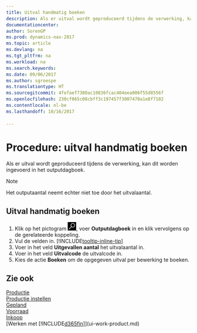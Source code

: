 ```yaml
---
title: Uitval handmatig boeken
description: Als er uitval wordt geproduceerd tijdens de verwerking, kan dit worden ingevoerd in het outputdagboek. Het outputaantal neemt echter niet toe door het uitvalaantal.
documentationcenter: 
author: SorenGP
ms.prod: dynamics-nav-2017
ms.topic: article
ms.devlang: na
ms.tgt_pltfrm: na
ms.workload: na
ms.search.keywords: 
ms.date: 09/06/2017
ms.author: sgroespe
ms.translationtype: HT
ms.sourcegitcommit: 4fefaef7380ac10836fcac404eea006f55d8556f
ms.openlocfilehash: 230cf065c08cbff3c197457f3007470a1e8f7102
ms.contentlocale: nl-be
ms.lasthandoff: 10/16/2017

---
```

# <a name="how-to-post-scrap-manually"></a>Procedure: uitval handmatig boeken
Als er uitval wordt geproduceerd tijdens de verwerking, kan dit worden ingevoerd in het outputdagboek. 

> [!NOTE]
> Het outputaantal neemt echter niet toe door het uitvalaantal.  

## <a name="to-post-scrap-manually"></a>Uitval handmatig boeken  
1. Klik op het pictogram ![Zoeken naar pagina of rapport](media/ui-search/search_small.png "pictogram Zoeken naar pagina of rapport"), voer **Outputdagboek** in en klik vervolgens op de gerelateerde koppeling.  
2. Vul de velden in. [!INCLUDE[tooltip-inline-tip](includes/tooltip-inline-tip_md.md)]  
3. Voer in het veld **Uitgevallen aantal** het uitvalaantal in.  
4. Voer in het veld **Uitvalcode** de uitvalcode in.  
5. Kies de actie **Boeken** om de opgegeven uitval per bewerking te boeken.  

## <a name="see-also"></a>Zie ook  
[Productie](production-manage-manufacturing.md)    
[Productie instellen](production-configure-production-processes.md)  
[Gepland](production-planning.md)      
[Voorraad](inventory-manage-inventory.md)  
[Inkoop](purchasing-manage-purchasing.md)  
[Werken met [!INCLUDE[d365fin](includes/d365fin_md.md)]](ui-work-product.md)

